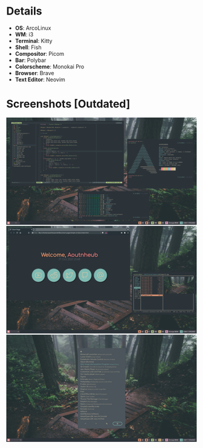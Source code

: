 # Details
- **OS**: ArcoLinux
- **WM**: i3
- **Terminal**: Kitty
- **Shell**: Fish
- **Compositor**: Picom
- **Bar**: Polybar
- **Colorscheme**: Monokai Pro
- **Browser**: Brave
- **Text Editor**: Neovim

# Screenshots [Outdated]
![Screenshots](screenshots/screenshot1.png)
![Screenshots](screenshots/screenshot2.png)
![Screenshots](screenshots/screenshot3.png)
